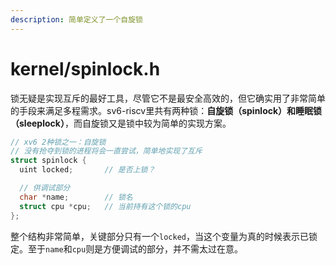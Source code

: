 ```yaml
---
description: 简单定义了一个自旋锁
---
```


# kernel/spinlock.h

锁无疑是实现互斥的最好工具，尽管它不是最安全高效的，但它确实用了非常简单的手段来满足多程需求。sv6-riscv里共有两种锁：**自旋锁（spinlock）**和**睡眠锁（sleeplock）**，而自旋锁又是锁中较为简单的实现方案。

```c
// xv6 2种锁之一：自旋锁
// 没有抢夺到锁的进程将会一直尝试，简单地实现了互斥
struct spinlock {
  uint locked;       // 是否上锁？

  // 供调试部分
  char *name;        // 锁名
  struct cpu *cpu;   // 当前持有这个锁的cpu
};

```

整个结构非常简单，关键部分只有一个`locked`，当这个变量为真的时候表示已锁定。至于`name`和`cpu`则是方便调试的部分，并不需太过在意。

